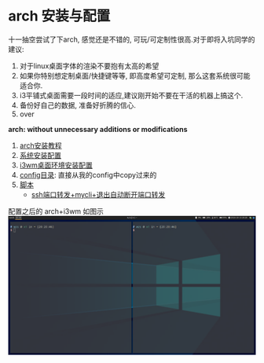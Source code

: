 # arch 安装与配置

十一抽空尝试了下arch, 感觉还是不错的, 可玩/可定制性很高.对于即将入坑同学的建议:
1. 对于linux桌面字体的渲染不要抱有太高的希望
2. 如果你特别想定制桌面/快捷键等等, 即高度希望可定制, 那么这套系统很可能适合你.
3. i3平铺式桌面需要一段时间的适应,建议刚开始不要在干活的机器上搞这个.
4. 备份好自己的数据, 准备好折腾的信心.
5. over

**arch: without unnecessary additions or modifications**

1. [arch安装教程](./install.md)
2. [系统安装配置](./config.md)
3. [i3wm桌面环境安装配置](./i3wm_config.md)
4. [config目录](./config/): 直接从我的config中copy过来的
5. [脚本](./script)
    - [ssh端口转发+mycli+退出自动断开端口转发](/script/ssh_mysql.sh)

配置之后的 arch+i3wm 如图示
![示例](./attach/i3-demo.png)

